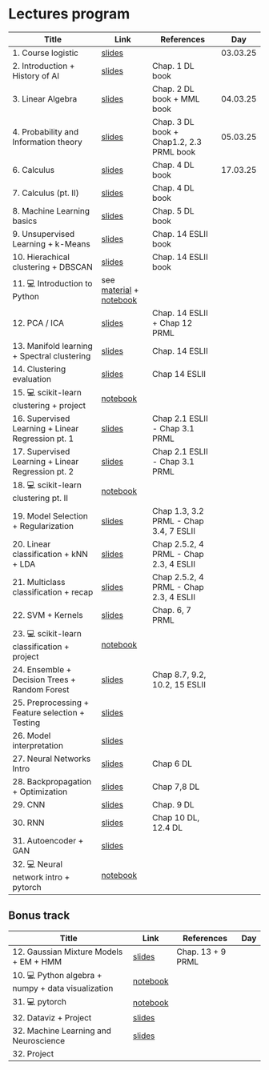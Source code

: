 # Lectures program

| Title | Link | References | Day |
| ------------------ | ------------- | ---------------- | --------------- |
| 1. Course logistic | [slides](https://docs.google.com/presentation/d/1kTL8-8z6N607njfj-Qf8fa0qkur6mykDr2Tys3JPIuo/edit?usp=sharing) | | 03.03.25 |
| 2. Introduction + History of AI | [slides](https://docs.google.com/presentation/d/1IcoJQ63RDV0LV5uVcy-pnU3F3krzO2MoAJE29SOO1rk/edit?usp=sharing) | Chap. 1 DL book | |  |
| 3. Linear Algebra | [slides](https://docs.google.com/presentation/d/1j8AIXVPb5G8GmNLkOs4kYQM4yauIXiLXRbYAvepf1Cc/edit?usp=sharing) | Chap. 2 DL book + MML book | 04.03.25 |
| 4. Probability and Information theory | [slides](https://docs.google.com/presentation/d/1zs2O9KPIX-0WbPg2tbck-ZSs_x0ihgxNStZrvhkNJIQ/edit?usp=sharing) | Chap. 3 DL book + Chap1.2, 2.3 PRML book | 05.03.25 |
| 6. Calculus | [slides](https://docs.google.com/presentation/d/1cVeEe3fkj_7FL-CN06Ol5xovt9A35_SlUG39PYNaL5A/edit?usp=sharing) | Chap. 4 DL book | 17.03.25 |
| 7. Calculus (pt. II) | [slides](https://docs.google.com/presentation/d/1cVeEe3fkj_7FL-CN06Ol5xovt9A35_SlUG39PYNaL5A/edit?usp=sharing) | Chap. 4 DL book |  |
| 8. Machine Learning basics | [slides](https://docs.google.com/presentation/d/1LBIeythXsugOGL1Yf6qS6fJpyQyS3oQxjpBnTTB59zg/edit?usp=sharing) | Chap. 5 DL book |  |
| 9. Unsupervised Learning + k-Means | [slides](https://docs.google.com/presentation/d/1Nqjg2Ihua4x3_mAepCDhX6w1jmZjPek-Jzf7RjXMlCo/edit?usp=sharing) | Chap. 14 ESLII book |  |
| 10. Hierachical clustering + DBSCAN | [slides](https://docs.google.com/presentation/d/1Nqjg2Ihua4x3_mAepCDhX6w1jmZjPek-Jzf7RjXMlCo/edit?usp=sharing) | Chap. 14 ESLII book |  |
| 11. 💻 Introduction to Python | see [material](material.md) + [notebook](https://colab.research.google.com/drive/1oRuLHfrAf-oa__ZRbUNylyjawmPW2IJY?usp=sharing)| |  |
| 12. PCA / ICA | [slides](https://docs.google.com/presentation/d/1efDXngdFPLDUfC69-xhiR1qPAQICXfPc1dHVMTZAYq4/edit?usp=sharing) | Chap. 14 ESLII + Chap 12 PRML |  |
| 13. Manifold learning + Spectral clustering | [slides](https://docs.google.com/presentation/d/10--10oW6ExKcyopFY3YI3VqhyqCTGeDFpIz0nNFiDW8/edit?usp=sharing) | Chap. 14 ESLII |  |
| 14. Clustering evaluation | [slides](https://docs.google.com/presentation/d/1e5pvwqXGtElzGlyIzzGLTi_f1RBRcYBvTrZeAO2ZkzE/edit?usp=sharing) | Chap 14 ESLII |  |
| 15. 💻 scikit-learn clustering + project | [notebook](https://colab.research.google.com/drive/1WowWaLHlkt8HoIlWXVHQb_EZVcFhdKcl?usp=sharing) | |  |
| 16. Supervised Learning + Linear Regression  pt. 1| [slides](https://docs.google.com/presentation/d/1_HcycuOYijWReIHpbq2PB63mBfNoQ3mLGcy1-K6gLi8/edit?usp=share_link) | Chap 2.1 ESLII - Chap 3.1 PRML |  |
| 17. Supervised Learning + Linear Regression  pt. 2| [slides](https://docs.google.com/presentation/d/1_HcycuOYijWReIHpbq2PB63mBfNoQ3mLGcy1-K6gLi8/edit?usp=share_link) | Chap 2.1 ESLII - Chap 3.1 PRML |  |
| 18. 💻 scikit-learn clustering pt. II | [notebook](https://colab.research.google.com/drive/1WowWaLHlkt8HoIlWXVHQb_EZVcFhdKcl?usp=sharing) | |  |
| 19. Model Selection + Regularization | [slides](https://docs.google.com/presentation/d/1IqBupjZEwO3ss909G2gSW4yfCqSmCO99XlDQhvxnX3M/edit?usp=share_link) | Chap 1.3, 3.2 PRML - Chap 3.4, 7 ESLII  |  |
| 20. Linear classification + kNN + LDA | [slides](https://docs.google.com/presentation/d/1ZUqmhbm4Nk7a-D9OZDcmtxmP_-D_erQE4dLgpPyFoKo/edit?usp=sharing) | Chap 2.5.2, 4 PRML - Chap 2.3, 4 ESLII |  |
| 21. Multiclass classification + recap | [slides](https://docs.google.com/presentation/d/1ZUqmhbm4Nk7a-D9OZDcmtxmP_-D_erQE4dLgpPyFoKo/edit?usp=sharing) | Chap 2.5.2, 4 PRML - Chap 2.3, 4 ESLII |  |
| 22. SVM + Kernels | [slides](https://docs.google.com/presentation/d/1p9TXluL19zUS7Y-aRCKrB41_wXR2befZ9tXact5t_9I/edit?usp=sharing) | Chap. 6, 7 PRML |  |
| 23. 💻 scikit-learn classification + project  | [notebook](https://colab.research.google.com/drive/1McdIA1qvhqCew4LWOeHsyW7dRC_1V4uI?usp=sharing) | |  |
| 24. Ensemble + Decision Trees + Random Forest | [slides](https://docs.google.com/presentation/d/19Gd-ffJTHMMtWTtnIeD4igCFN_koZLGL9jvfv3Dw694/edit?usp=sharing) | Chap 8.7, 9.2, 10.2, 15 ESLII |  |
| 25. Preprocessing + Feature selection + Testing| [slides](https://docs.google.com/presentation/d/1Kbcs2CfTHBB6a_YXTXgkwB95sP8RvhuOqHM8ZppQkFw/edit?usp=sharing) | |  |
| 26. Model interpretation | [slides](https://docs.google.com/presentation/d/1Kbcs2CfTHBB6a_YXTXgkwB95sP8RvhuOqHM8ZppQkFw/edit?usp=sharing) | |  |
| 27. Neural Networks Intro | [slides](https://docs.google.com/presentation/d/1LkpIgkJAHu4Uc9vSuOg8w2xr6CIMobFUi9dJuklqipc/edit?usp=sharing) | Chap 6 DL |  |
| 28. Backpropagation + Optimization| [slides](https://docs.google.com/presentation/d/1LkpIgkJAHu4Uc9vSuOg8w2xr6CIMobFUi9dJuklqipc/edit?usp=sharing) | Chap 7,8 DL |  |
| 29. CNN | [slides](https://docs.google.com/presentation/d/1g6XJg7zTDekhmlNvgQ0R0NHvANP8yjg2gpSdplCftQ0/edit?usp=sharing) | Chap. 9 DL |  |
| 30. RNN | [slides](https://docs.google.com/presentation/d/1jtUJoeuEt-MKynI4qXeNRkInnonHusus07Wz0N3NH2s/edit?usp=sharing) | Chap 10 DL, 12.4 DL |  |
| 31. Autoencoder + GAN | [slides](https://docs.google.com/presentation/d/1J5g2qmfoPP83xbA5Rr7QUKvUaSNI4ZfOZNNz7sbuc5A/edit?usp=sharing) | |  |
| 32. 💻 Neural network intro + pytorch | [notebook](https://colab.research.google.com/drive/1XAhhW3CxqH3frAvluOdmazx1O5bYhPG7?usp=sharing) | |  |



## Bonus track
| Title | Link | References | Day |
| ------------------ | ------------- | ---------------- | --------------- |
| 12. Gaussian Mixture Models + EM + HMM | [slides](https://docs.google.com/presentation/d/1Jn7ZWNBs9dzcEbjhaiSoHlIBKrGEQcobj2tlozjqLE4/edit?usp=sharing) | Chap. 13 + 9 PRML| 
| 10. 💻 Python algebra + numpy + data visualization | [notebook](https://colab.research.google.com/drive/1oRuLHfrAf-oa__ZRbUNylyjawmPW2IJY?usp=sharing) | | |
| 31. 💻 pytorch | [notebook](https://colab.research.google.com/drive/1zDbNZsw4G62Wu2NJMxiLc-nAQ4-Ks8Et?usp=sharing) | | |
| 32. Dataviz + Project | [slides](https://docs.google.com/presentation/d/1cXSDT8EhCKpz8Et02oYYsusmamiajXXkYFueIL0hccE/edit?usp=sharing) | | |
| 32. Machine Learning and Neuroscience |[slides](https://docs.google.com/presentation/d/1fH-efhMRSy_tB341-fEDSddQbv630BQwwQTObzIJzC0/edit?usp=sharing) | | |
| 32. Project | | | |

